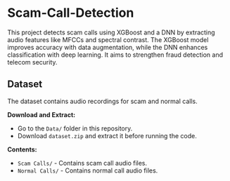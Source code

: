 # Scam-Call-Detection
This project detects scam calls using XGBoost and a DNN by extracting audio features like MFCCs and spectral contrast. The XGBoost model improves accuracy with data augmentation, while the DNN enhances classification with deep learning. It aims to strengthen fraud detection and telecom security.


## Dataset
The dataset contains audio recordings for scam and normal calls.

**Download and Extract:**
- Go to the `Data/` folder in this repository.
- Download `dataset.zip` and extract it before running the code.

**Contents:**
- `Scam Calls/` - Contains scam call audio files.
- `Normal Calls/` - Contains normal call audio files.

